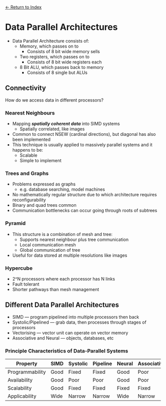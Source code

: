 [← Return to Index](https://github.com/cjmlgrto/fit3143-notes/)

# Data Parallel Architectures
* Data Parallel Architecture consists of:
	* Memory, which passes on to
		* Consists of 8 bit wide memory sells
	* Two registers, which passes on to
		* Consists of 8 bit wide registers each
	* 8 Bit ALU, which passes back to memory
		* Consists of 8 single but ALUs

## Connectivity
How do we access data in different processors?

### Nearest Neighbours 
* Mapping **_spatially coherent data_** into SIMD systems
	* Spatially correlated, like images
* Common to connect NSEW (cardinal directions), but diagonal has also been implemented
* This technique is usually applied to massively parallel systems and it happens to be:
	* Scalable
	* Simple to implement

### Trees and Graphs
* Problems expressed as graphs
	* e.g. database searching, model machines
* No mathematically regular structure due to which architecture requires reconfigurability
* Binary and quad trees common
* Communication bottlenecks can occur going through roots of subtrees

### Pyramid
* This structure is a combination of mesh and tree:
	* Supports nearest neighbour plus tree communication
	* Local communication  mesh
	* Global communication of tree
* Useful for data stored at multiple resolutions like images

### Hypercube
* 2^N processors where each processor has N links
* Fault tolerant
* Shorter pathways than mesh management

## Different Data Parallel Architectures
* SIMD — program pipelined into multiple processors then back
* Systolic/Pipelined — grab data, then processes through stages of processors
* Vectorising — vector unit can operate on vector memory
* Associative and Neural — objects, databases, etc

### Principle Characteristics of Data-Parallel Systems

| Property | SIMD | Systolic | Pipeline | Neural | Associative |
| --- | --- | --- | --- | --- | --- |
| Programmability | Good | Fixed | Fixed | Good | Poor | Good |
| Availability | Good | Poor | Poor | Good | Poor | Poor |
| Scalability | Good | Fixed | Fixed | Fixed | Fixed | Good |
| Applicability | Wide | Narrow | Narrow | Wide | Narrow | Wide |
